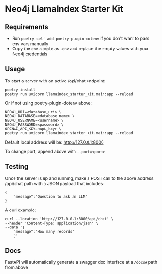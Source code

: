 # Neo4j LlamaIndex Starter Kit

## Requirements
- Run `poetry self add poetry-plugin-dotenv` if you don't want to pass env vars manually
- Copy the `env.sample` as `.env` and replace the empty values with your Neo4j credentials


## Usage
To start a server with an active /api/chat endpoint:
```
poetry install
poetry run uvicorn llamaindex_starter_kit.main:app --reload
```

Or if not using poetry-plugin-dotenv above:
```
NEO4J_URI=<database_uri> \
NEO4J_DATABASE=<database_name> \
NEO4J_USERNAME=<username> \
NEO4J_PASSWORD=<password> \
OPENAI_API_KEY=<api_key> \
poetry run uvicorn llamaindex_starter_kit.main:app --reload
```

Default local address will be: http://127.0.0.1:8000

To change port, append above with `--port=<port>`

## Testing
Once the server is up and running, make a POST call to the above address /api/chat path with a JSON payload that includes:
```
{
    "message":"Question to ask an LLM"
}
```

A curl example:
```
curl --location 'http://127.0.0.1:8000/api/chat' \
--header 'Content-Type: application/json' \
--data '{
    "message":"How many records"
    }'
```


## Docs
FastAPI will automatically generate a swagger doc interface at a `/docs#` path from above